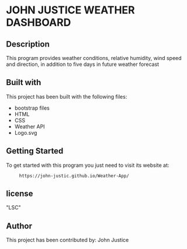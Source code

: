 # JOHN JUSTICE WEATHER DASHBOARD
## Description
This program provides  weather conditions, relative humidity, wind speed and direction, in addition to five days in future weather forecast

## Built with
This project has been built with the following files:

- bootstrap files
- HTML
- CSS
- Weather API
- Logo.svg

## Getting Started

To get started with this program you just need to visit its website at:

         https://john-justic.github.io/Weather-App/
## license
"LSC"

## Author
This project has been contributed by: John Justice


